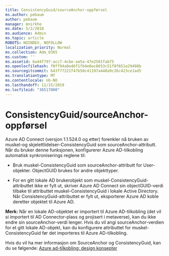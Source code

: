 ```yaml
---
title: ConsistencyGuid/sourceAnchor-oppførsel
ms.author: pebaum
author: pebaum
manager: mnirkhe
ms.date: 5/2/2018
ms.audience: Admin
ms.topic: article
ROBOTS: NOINDEX, NOFOLLOW
localization_priority: Normal
ms.collection: Adm_O365
ms.custom: ''
ms.assetid: 6a44f797-acc7-4cbe-aa5a-47e2581fabf5
ms.openlocfilehash: f0ff94a8e46f1fb4e0ac8653c51f8f651e29498b
ms.sourcegitcommit: b43f77221f47b50c41197a448a9c26c423ce1ad5
ms.translationtype: MT
ms.contentlocale: nb-NO
ms.lasthandoff: 11/15/2019
ms.locfileid: "36517000"
---
```

# <a name="consistencyguid--sourceanchor-behavior"></a>ConsistencyGuid/sourceAnchor-oppførsel

Azure AD Connect (versjon 1.1.524.0 og etter) forenkler nå bruken av muskel-og skjelettlidelser-ConsistencyGuid som sourceAnchor-attributt. Når du bruker denne funksjonen, konfigurerer Azure AD-tilkobling automatisk synkroniserings reglene til:
  
- Bruk muskel-ConsistencyGuid som sourceAnchor-attributt for User-objekter. ObjectGUID brukes for andre objekttyper.
    
- For en gitt lokale AD brukerobjekt som muskel-ConsistencyGuid-attributtet ikke er fylt ut, skriver Azure AD Connect sin objectGUID-verdi tilbake til attributtet muskel-ConsistencyGuid i lokale Active Directory. Når ConsistencyGuid-attributtet er fylt ut, eksporterer Azure AD koble deretter objektet til Azure AD.
    
 **Merk:** Når en lokale AD-objektet er importert til Azure AD-tilkobling (det vil si importert til AD Connector-plass og projisert i metaverse), kan du ikke endre sin sourceAnchor-verdi lenger. Hvis du vil angi sourceAnchor-verdien for et gitt lokale AD-objekt, kan du konfigurere attributtet for muskel-ConsistencyGuid før det importeres til Azure AD-tilkobling. 
  
Hvis du vil ha mer informasjon om SourceAnchor og ConsistencyGuid, kan du se følgende: [Azure ad-tilkobling: design konsepter](https://docs.microsoft.com/azure/active-directory/connect/active-directory-aadconnect-design-concepts)
  

